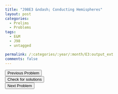 ```yaml
---
title: "J98E3 &ndash; Conducting Hemispheres"
layout: post
categories:
  - Prelims
  - Problems
tags:
  - E&M
  - J98
  - untagged

permalink: /:categories/:year/:month/E3:output_ext
comments: false
---
```

<object data="1998J3E.pdf" type="application/pdf" width="100%" height="500"></object>

<div class='navbar'>
	<div float='left'><button onclick="window.location='E2.html'" >Previous Problem</button></div>
	<div float='center'><button onclick="window.location='https://princetonprelim.com/prelim/0/'">Check for solutions</button></div>
	<div float='right'><button onclick="window.location='Q1.html'" > Next Problem</button></div>
</div>
